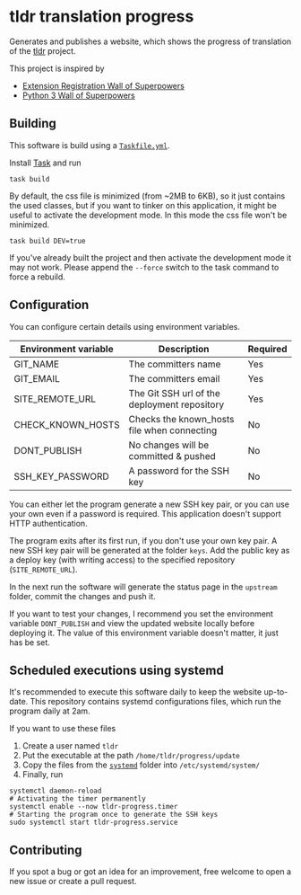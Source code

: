 # tldr translation progress

Generates and publishes a website, which shows the progress of translation of the 
[tldr](https://github.com/tldr-pages/tldr/) project.

This project is inspired by
* [Extension Registration Wall of Superpowers](https://extreg-wos.toolforge.org/)
* [Python 3 Wall of Superpowers](http://python3wos.appspot.com/)

## Building

This software is build using a [`Taskfile.yml`](Taskfile.yml). 

Install [Task](https://taskfile.dev/#/installation) and run
```shell script
task build
```

By default, the css file is minimized (from ~2MB to 6KB), so it just contains the used classes, 
but if you want to tinker on this application, it might be useful to activate the development mode.
In this mode the css file won't be minimized.
```shell script
task build DEV=true
```

If you've already built the project and then activate the development mode it may not work.
Please append the `--force` switch to the task command to force a rebuild.

## Configuration

You can configure certain details using environment variables.

| Environment variable | Description                                  | Required |
| ---                  | ---                                          | ---      |
| GIT_NAME             | The committers name                          | Yes      |
| GIT_EMAIL            | The committers email                         | Yes      |
| SITE_REMOTE_URL      | The Git SSH url of the deployment repository | Yes      |
| CHECK_KNOWN_HOSTS    | Checks the known_hosts file when connecting  | No       |
| DONT_PUBLISH         | No changes will be committed & pushed        | No       |
| SSH_KEY_PASSWORD     | A password for the SSH key                   | No       |

You can either let the program generate a new SSH key pair, or you can use your own even if a password is required.
This application doesn't support HTTP authentication.

The program exits after its first run, if you don't use your own key pair.
A new SSH key pair will be generated at the folder `keys`.
Add the public key as a deploy key (with writing access) to the specified repository (`SITE_REMOTE_URL`).

In the next run the software will generate the status page in the `upstream` folder, commit the changes and push it. 

If you want to test your changes, I recommend you set the environment variable `DONT_PUBLISH` 
and view the updated website locally before deploying it.
The value of this environment variable doesn't matter, it just has be set.

## Scheduled executions using systemd

It's recommended to execute this software daily to keep the website up-to-date.
This repository contains systemd configurations files, which run the program daily at 2am.

If you want to use these files
1. Create a user named `tldr`
2. Put the executable at the path `/home/tldr/progress/update`
3. Copy the files from the [`systemd`](systemd) folder into `/etc/systemd/system/`
4. Finally, run
```shell script
systemctl daemon-reload
# Activating the timer permanently
systemctl enable --now tldr-progress.timer
# Starting the program once to generate the SSH keys
sudo systemctl start tldr-progress.service
```

## Contributing

If you spot a bug or got an idea for an improvement, free welcome to open a new issue or create a pull request. 
